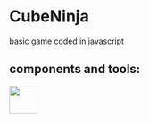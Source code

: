 # CubeNinja
basic game coded in javascript


## components and tools:     
<img src="https://skillicons.dev/icons?i=html,css,js" height="50"/>
